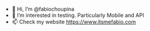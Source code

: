 - 👋 Hi, I’m @fabiochoupina
- 👀 I’m interested in testing. Particularly Mobile and API
- 📫 Check my website https://www.itsmefabio.com

<!---
fabiochoupina/fabiochoupina is a ✨ special ✨ repository because its `README.md` (this file) appears on your GitHub profile.
You can click the Preview link to take a look at your changes.
--->
